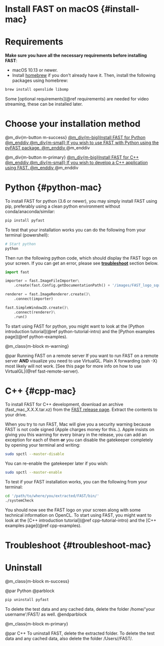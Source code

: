 Install FAST on macOS {#install-mac}
======================

Requirements
==================
**Make sure you have all the necessary requirements before installing FAST**:
- macOS 10.13 or newer.
- Install [homebrew](https://brew.sh/) if you don't already have it. Then, install the following packages using homebrew:  
```bash
brew install openslide libomp
```

Some [optional requirements](@ref requirements) are needed for video streaming, these can be installed later. 

Choose your installation method
==================

@m_div{m-button m-success} <a href="#python-mac">@m_div{m-big}Install FAST for Python @m_enddiv @m_div{m-small} If you wish to use FAST with Python using the pyFAST package. @m_enddiv </a> @m_enddiv

@m_div{m-button m-primary} <a href="#cpp-mac">@m_div{m-big}Install FAST for C++ @m_enddiv @m_div{m-small} If you wish to develop a C++ application using FAST. @m_enddiv </a> @m_enddiv

Python  {#python-mac}
=================

To install FAST for python (3.6 or newer), you may simply install FAST using pip, preferably using a clean python environment without conda/anaconda/similar:

```bash
pip install pyfast
```

To test that your installation works you can do the following from your terminal (powershell):

```bash
# Start python
python
```

Then run the following python code, which should display the FAST logo on your screen. If you can get an error, please see **[troubleshoot](#troubleshoot-mac)** section below.

```py
import fast

importer = fast.ImageFileImporter\
    .create(fast.Config.getDocumentationPath() + '/images/FAST_logo_square.png')

renderer = fast.ImageRenderer.create()\
    .connect(importer)

fast.SimpleWindow2D.create()\
    .connect(renderer)\
    .run()
```

To start using FAST for python, you might want to look at the [Python introduction tutorial](@ref python-tutorial-intro)
and the [Python examples page](@ref python-examples).

@m_class{m-block m-warning}

@par Running FAST on a remote server
If you want to run FAST on a remote server <b>AND</b> visualize you need to use VirtualGL.
Plain X forwarding (ssh -X) most likely will not work.
[See this page for more info on how to use VirtualGL](@ref fast-remote-server).

C++ {#cpp-mac}
==============
To install FAST for C++ development, download an archive (fast_mac_X.X.X.tar.xz) from the [FAST release page](https://github.com/smistad/FAST/releases).
Extract the contents to your drive.

When you try to run FAST, Mac will give you a security warning because FAST is not code signed (Apple charges money for this..).
Apple insists on giving you this warning for every binary in the release, you can add an exception for each of them
**or** you can disable the gatekeeper completely by opening your terminal and writing:

```bash
sudo spctl --master-disable
```

You can re-enable the gatekeeper later if you wish:

```bash
sudo spctl --master-enable
```

To test if your FAST installation works, you can the following from your terminal:
```bash
cd '/path/to/where/you/extracted/FAST/bin/'
./systemCheck
```

You should now see the FAST logo on your screen along with some technical information on OpenCL.
To start using FAST, you might want to look at the [C++ introduction tutorial](@ref cpp-tutorial-intro)
and the [C++ examples page](@ref cpp-examples).

Troubleshoot {#troubleshoot-mac}
================

Uninstall
================

@m_class{m-block m-success}

@par Python
@parblock
```bash
pip uninstall pyfast
``` 
To delete the test data and any cached data, delete the folder /home/'your username'/FAST/ as well.
@endparblock

@m_class{m-block m-primary}

@par C++
To uninstall FAST, delete the extracted folder.
To delete the test data and any cached data, also delete the folder /Users/<your username>/FAST/.
